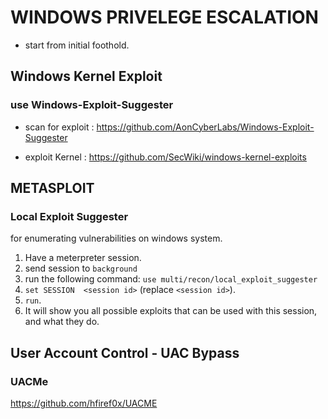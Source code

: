 # WINDOWS PRIVELEGE ESCALATION

- start from initial foothold.

## Windows Kernel Exploit

### use Windows-Exploit-Suggester

- scan for exploit :
    https://github.com/AonCyberLabs/Windows-Exploit-Suggester

- exploit Kernel :
    https://github.com/SecWiki/windows-kernel-exploits

## METASPLOIT
### Local Exploit Suggester
for enumerating vulnerabilities on windows system.
1. Have a meterpreter session.
2. send session to `background`
3. run the following command:  `use multi/recon/local_exploit_suggester`
4. `set SESSION  <session id>` (replace `<session id>`).
5. `run`.
6. It will show you all possible exploits that can be used with this session, and what they do.

## User Account Control - UAC Bypass

### UACMe

https://github.com/hfiref0x/UACME

